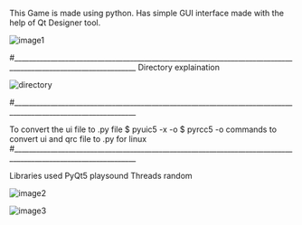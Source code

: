 This Game is made using python. Has simple GUI interface made with the help of Qt Designer tool.


![image1](https://github.com/adityakhode/Python-rock-paper-scissor/assets/113977001/89e18eec-88dd-440e-bd52-2d853c44f69b)

#________________________________________________________________________________________________________________
Directory explaination 


![directory](https://github.com/adityakhode/Python-rock-paper-scissor/assets/113977001/7ec6bc58-66d4-40fe-9b67-b1c7567bba2f)


#________________________________________________________________________________________________________________

To convert the ui file to .py file 
           $ pyuic5 -x <ui file name.ui> -o <your filename.py>
           $ pyrcc5 -o <your filename.py> <qrc filename>
           commands to convert ui and qrc file to .py for linux 
#________________________________________________________________________________________________________________
           
Libraries used 
          PyQt5
          playsound
          Threads
          random
          
![image2](https://github.com/adityakhode/Python-rock-paper-scissor/assets/113977001/d3eed591-493d-4999-9c7c-39bf6866853a)



![image3](https://github.com/adityakhode/Python-rock-paper-scissor/assets/113977001/8e35bdc2-f6de-45ef-a0d7-95ee4ed00b2d)


